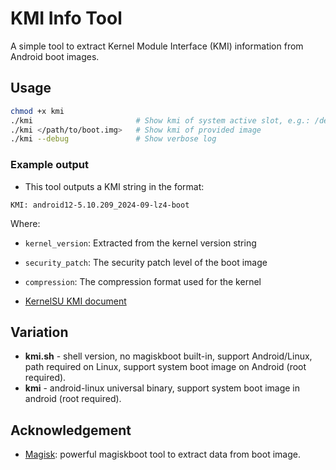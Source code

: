 # KMI Info Tool

A simple tool to extract Kernel Module Interface (KMI) information from Android boot images.

## Usage

```sh
chmod +x kmi
./kmi                       # Show kmi of system active slot, e.g.: /dev/block/by-name/boot_a
./kmi </path/to/boot.img>   # Show kmi of provided image
./kmi --debug               # Show verbose log
```

### Example output

- This tool outputs a KMI string in the format:

```
KMI: android12-5.10.209_2024-09-lz4-boot
```

Where:
- `kernel_version`: Extracted from the kernel version string
- `security_patch`: The security patch level of the boot image
- `compression`: The compression format used for the kernel

- [KernelSU KMI document](https://kernelsu.org/guide/installation.html#kmi)

## Variation

- **kmi.sh** - shell version, no magiskboot built-in, support Android/Linux, path required on Linux, support system boot image on Android (root required).
- **kmi** - android-linux universal binary, support system boot image in android (root required).

## Acknowledgement

- [Magisk](https://github.com/topjohnwu/Magisk): powerful magiskboot tool to extract data from boot image.
